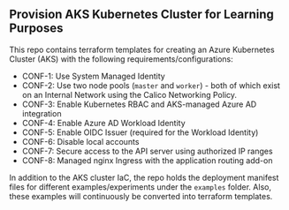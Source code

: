 ## Provision AKS Kubernetes Cluster for Learning Purposes

This repo contains terraform templates for creating an Azure Kubernetes Cluster (AKS) with the following requirements/configurations:
* CONF-1: Use System Managed Identity
* CONF-2: Use two node pools (`master` and `worker`) - both of which exist on an Internal Network using the Calico Networking Policy.
* CONF-3: Enable Kubernetes RBAC and AKS-managed Azure AD integration
* CONF-4: Enable Azure AD Workload Identity 
* CONF-5: Enable OIDC Issuer (required for the Workload Identity)
* CONF-6: Disable local accounts
* CONF-7: Secure access to the API server using authorized IP ranges
* CONF-8: Managed nginx Ingress with the application routing add-on

In addition to the AKS cluster IaC, the repo holds the deployment manifest files for different examples/experiments under the `examples` folder. Also, these examples will continuously be converted into terraform templates.